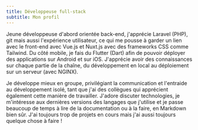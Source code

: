 ```yaml
---
title: Développeuse full-stack
subtitle: Mon profil
---
```


Jeune développeuse d'abord orientée back-end, j'apprécie Laravel (PHP), git mais aussi l'expérience utilisateur, ce qui me pousse à garder un lien avec le front-end avec Vue.js et Nuxt.js avec des frameworks CSS comme Tailwind. Du côté mobile, je fais du Flutter (Dart) afin de pouvoir déployer des applications sur Android et sur iOS. J'apprécie avoir des connaissances sur chaque partie de la chaîne, du développement en local au déploiement sur un serveur (avec NGINX).

Je développe mieux en groupe, privilégiant la communication et l'entraide au développement isolé, tant que j'ai des collègues qui apprécient également cette manière de travailler. J'adore discuter technologies, je m'intéresse aux dernières versions des langages que j'utilise et je passe beaucoup de temps à lire de la documentation ou à la faire, en Markdown bien sûr. J'ai toujours trop de projets en cours mais j'ai aussi toujours quelque chose à faire !
